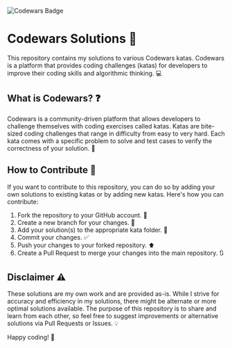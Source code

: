 ![Codewars Badge](https://www.codewars.com/users/NikGor/badges/large)

# Codewars Solutions :rocket:

This repository contains my solutions to various Codewars katas. Codewars is a platform that provides coding challenges (katas) for developers to improve their coding skills and algorithmic thinking. :computer:

## What is Codewars? :question:

Codewars is a community-driven platform that allows developers to challenge themselves with coding exercises called katas. Katas are bite-sized coding challenges that range in difficulty from easy to very hard. Each kata comes with a specific problem to solve and test cases to verify the correctness of your solution. :muscle:

## How to Contribute :handshake:

If you want to contribute to this repository, you can do so by adding your own solutions to existing katas or by adding new katas. Here's how you can contribute:

1. Fork the repository to your GitHub account. :fork_and_knife:
2. Create a new branch for your changes. :seedling:
3. Add your solution(s) to the appropriate kata folder. :page_with_curl:
4. Commit your changes. :white_check_mark:
5. Push your changes to your forked repository. :arrow_up:
6. Create a Pull Request to merge your changes into the main repository. :arrows_clockwise:

## Disclaimer :warning:

These solutions are my own work and are provided as-is. While I strive for accuracy and efficiency in my solutions, there might be alternate or more optimal solutions available. The purpose of this repository is to share and learn from each other, so feel free to suggest improvements or alternative solutions via Pull Requests or Issues. :bulb:

Happy coding! :tada:
